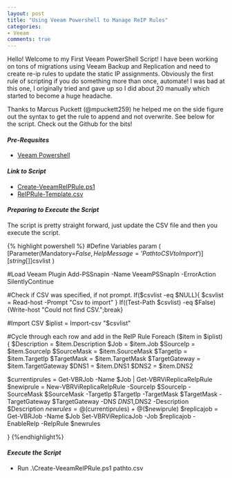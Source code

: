 ```yaml
---
layout: post
title: "Using Veeam Powershell to Manage ReIP Rules"
categories:
- Veeam
comments: true
---
```

Hello! Welcome to my First Veeam PowerShell Script! I have been working on tons of migrations using Veeam Backup and Replication and need to create re-ip rules to update the static IP assignments. Obviously the first rule of scripting if you do something more than once, automate! I was bad at this one, I originally tried and gave up so I did about 20 manually which started to become a huge headache.

Thanks to  Marcus Puckett (@mpuckett259) he helped me on the side figure out the syntax to get the rule to append and not overwrite. See below for the script. Check out the Github for the bits!

#### ***Pre-Requsites***
- [Veeam Powershell](https://helpcenter.veeam.com/backup/powershell/getting_started.html)

#### ***Link to Script***
- [Create-VeeamReIPRule.ps1](https://github.com/dstamen/Veeam/blob/master/Create-VeeamReIPRule.ps1)
- [ReIPRule-Template.csv](https://github.com/dstamen/Veeam/blob/master/ReIPRule-Template.csv)

#### ***Preparing to Execute the Script***
The script is pretty straight forward, just update the CSV file and then you execute the script.

{% highlight powershell %}
#Define Variables
param
(
    [Parameter(Mandatory=$False,
        HelpMessage='Path to CSV to Import')]
        [string[]]$csvlist
)

#Load Veeam Plugin
Add-PSSnapin -Name VeeamPSSnapIn -ErrorAction SilentlyContinue

#Check if CSV was specified, if not prompt.
If($csvlist -eq $NULL){
    $csvlist = Read-host -Prompt "Csv to import"
}
If((Test-Path $csvlist) -eq $False){Write-host "Could not find CSV.";break}

#Import CSV
$iplist = Import-csv "$csvlist"

#Cycle through each row and add in the ReIP Rule
Foreach ($item in $iplist) {
  $Description = $item.Description
  $Job = $item.Job
  $SourceIp = $item.SourceIp
  $SourceMask = $item.SourceMask
  $TargetIp = $item.TargetIp
  $TargetMask = $item.TargetMask
  $TargetGateway = $item.TargetGateway
  $DNS1 = $item.DNS1
  $DNS2 = $item.DNS2

  $currentiprules = Get-VBRJob -Name $Job | Get-VBRViReplicaReIpRule
  $newiprule = New-VBRViReplicaReIpRule -SourceIp $SourceIp -SourceMask $SourceMask -TargetIp $TargetIp -TargetMask $TargetMask -TargetGateway $TargetGateway -DNS $DNS1,$DNS2 -Description $Description
  $newrules = @($currentiprules) + @($newiprule)
  $replicajob = Get-VBRJob -Name $Job
  Set-VBRViReplicaJob -Job $replicajob -EnableReIp -ReIpRule $newrules

}
{%endhighlight%}

#### ***Execute the Script***
- Run .\Create-VeeamReIPRule.ps1 pathto.csv
